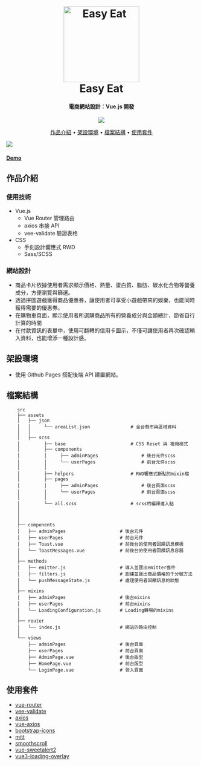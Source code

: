 <h1 align="center">
  <a href="https://tomoyart.github.io/Easy_Eat/dist/#/">
    <img src="https://icons-for-free.com/iconfiles/png/512/dinner+eat+eating+food+kitchen+restaurant+icon-1320086191755611454.png"
         alt="Easy Eat"
         width="200">
  </a>
  <br>
  Easy Eat
  <br>
</h1>

<h4 align="center">
  電商網站設計：Vue.js 開發
</h4>

<p align="center">
  <a  href="https://tomoyart.github.io/Easy_Eat/dist/#/">
    <img src="https://img.shields.io/badge/Demo-EasyEat-green">
  </a>
</p>

<p align="center">
  <a href="#作品介紹">作品介紹</a> •
  <a href="#架設環境">架設環境</a> •
  <a href="#檔案結構">檔案結構</a> •
  <a href="#使用套件">使用套件</a>
</p>

<img src="https://i.imgur.com/dcyPmhE.jpg">
<h4>
  <a href="https://tomoyart.github.io/Easy_Eat/dist/#/">Demo</a>
</h4>


## 作品介紹

### 使用技術
- Vue.js
  - Vue Router 管理路由
  - axios 串接 API
  - vee-validate 驗證表格
- CSS
  - 手刻設計響應式 RWD
  - Sass/SCSS

### 網站設計
- 商品卡片依據使用者需求顯示價格、熱量、蛋白質、脂肪、碳水化合物等營養成分，方便瀏覽與篩選。
- 透過拼圖遊戲獲得商品優惠券，讓使用者可享受小遊戲帶來的娛樂，也能同時獲得需要的優惠券。
- 在購物車頁面，顯示使用者所選購商品所有的營養成分與金額總計，節省自行計算的時間
- 在付款資訊的表單中，使用可翻轉的信用卡圖示，不僅可讓使用者再次確認輸入資料，也能增添一種設計感。

## 架設環境

- 使用 Github Pages 搭配後端 API 建置網站。

## 檔案結構
```
    src
    ├── assets
    │   ├── json                 
    │   │     └── areaList.json               # 全台縣市與區域資料
    │   │ 
    │   ├── scss
    │         ├── base                        # CSS Reset 與 複用樣式
    │         ├── components
    │         │     ├── adminPages                # 後台元件scss
    │         │     └── userPages                 # 前台元件scss
    │         │
    │         ├── helpers                     # RWD響應式斷點的mixin檔
    │         ├── pages              
    │         │     ├── adminPages                # 後台頁面scss
    │         │     └── userPages                 # 前台頁面scss
    │         │
    │         └── all.scss                    # scss的編譯進入點
    │   
    │   
    │
    ├── components
    │   ├── adminPages                    # 後台元件
    │   ├── userPages                     # 前台元件
    │   ├── Toast.vue                     # 前後台的使用者回饋訊息模板
    │   └── ToastMessages.vue             # 前後台的使用者回饋訊息容器
    │
    ├── methods
    │   ├── emitter.js                    # 導入並匯出emitter套件
    │   ├── filters.js                    # 創建並匯出商品價格的千分號方法
    │   └── pushMessageState.js           # 處理使用者回饋訊息的狀態
    │
    ├── mixins
    │   ├── adminPages                    # 後台mixins
    │   ├── userPages                     # 前台mixins
    │   └── LoadingConfiguration.js       # Loading轉場的mixins
    │
    ├── router
    │   └── index.js                      # 網站的路由控制
    │   
    └── views
        ├── adminPages                    # 後台頁面
        ├── userPages                     # 前台頁面
        ├── AdminPage.vue                 # 後台版型
        ├── HomePage.vue                  # 前台版型
        └── LoginPage.vue                 # 登入頁面
 ```
    
## 使用套件

- [vue-router](https://github.com/vuejs/vue-router)
- [vee-validate](https://github.com/logaretm/vee-validate)
- [axios](https://github.com/axios/axios)
- [vue-axios](https://github.com/imcvampire/vue-axios)
- [bootstrap-icons](https://github.com/twbs/icons)
- [mitt](https://github.com/developit/mitt)
- [smoothscroll](https://github.com/iamdustan/smoothscroll)
- [vue-sweetalert2](https://github.com/avil13/vue-sweetalert2)
- [vue3-loading-overlay](https://github.com/moyoujun/vue3-loading-overlay)


